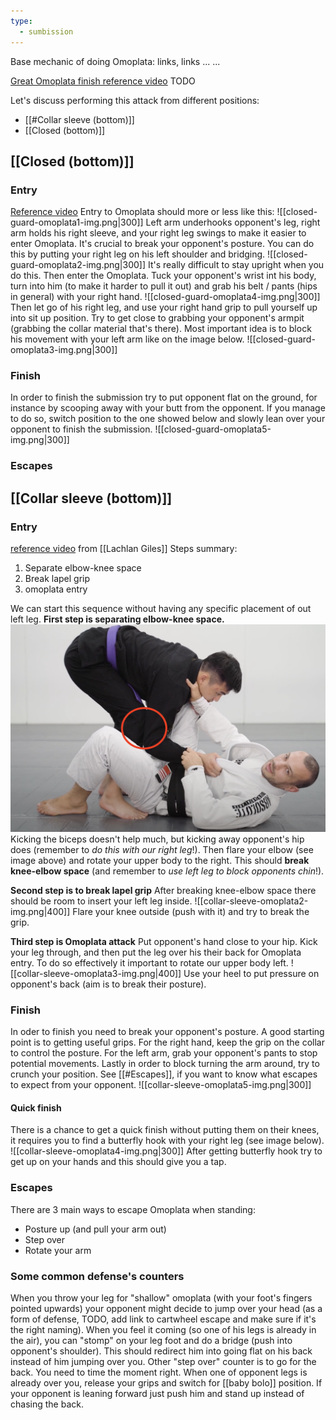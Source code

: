 ```yaml
---
type:
  - sumbission
---
```


Base mechanic of doing Omoplata:
links, links
...
...

[Great Omoplata finish reference video](https://www.youtube.com/watch?v=AHCYSGbEGHM&ab_channel=JonThomasBJJ) TODO





Let's discuss performing this attack from different positions:
- [[#Collar sleeve (bottom)]]
- [[Closed (bottom)]]
## [[Closed (bottom)]]
### Entry
[Reference video](https://www.youtube.com/watch?v=Hx8bnQx2slc&ab_channel=BJJFanatics)
Entry to Omoplata should more or less like this:
![[closed-guard-omoplata1-img.png|300]]
Left arm underhooks opponent's leg, right arm holds his right sleeve, and your right leg swings to make it easier to enter Omoplata. It's crucial to break your opponent's posture. You can do this by putting your right leg on his left shoulder and bridging.
![[closed-guard-omoplata2-img.png|300]]
It's really difficult to stay upright when you do this. Then enter the Omoplata. Tuck your opponent's wrist int his body, turn into him (to make it harder to pull it out) and grab his belt / pants (hips in general) with your right hand. 
![[closed-guard-omoplata4-img.png|300]]
Then let go of his right leg, and use your right hand grip to pull yourself up into sit up position. Try to get close to grabbing your opponent's armpit (grabbing the collar material that's there). Most important idea is to block his movement with your left arm like on the image below.
![[closed-guard-omoplata3-img.png|300]]
### Finish
In order to finish the submission try to put opponent flat on the ground, for instance by scooping away with your butt from the opponent. If you manage to do so, switch position to the one showed below and slowly lean over your opponent to finish the submission.
![[closed-guard-omoplata5-img.png|300]]
### Escapes
## [[Collar sleeve (bottom)]]
### Entry
[reference video](https://www.youtube.com/watch?v=l3RDx45pfm0&ab_channel=AbsoluteMMAStKilda-Melbourne) from [[Lachlan Giles]]
Steps summary:
1. Separate elbow-knee space
2. Break lapel grip
3. omoplata entry

We can start this sequence without having any specific placement of out left leg.
**First step is separating elbow-knee space.** 
![collar-sleeve-attack1-img|400](collar-sleeve-omoplata1-img.png)
 Kicking the biceps doesn't help much, but kicking away opponent's hip does (remember to *do this with our right leg*!). Then flare your elbow (see image above) and rotate your upper body to the right. This should **break knee-elbow space** (and remember to *use left leg to block opponents chin*!).
 
**Second step is to break lapel grip**
After breaking knee-elbow space there should be room to insert your left leg inside.
![[collar-sleeve-omoplata2-img.png|400]]
Flare your knee outside (push with it) and try to break the grip.

**Third step is Omoplata attack**
Put opponent's hand close to your hip. Kick your leg through, and then put the leg over his their back for Omoplata entry. To do so effectively it important to rotate our upper body left.
![[collar-sleeve-omoplata3-img.png|400]]
Use your heel to put pressure on opponent's back (aim is to break their posture).

### Finish
In oder to finish you need to break your opponent's posture. A good starting point is to getting useful grips. For the right hand, keep the grip on the collar to control the posture. For the left arm, grab your opponent's pants to stop potential movements. Lastly in order to block turning the arm around, try to crunch your position. See [[#Escapes]], if you want to know what escapes to expect from your opponent.
![[collar-sleeve-omoplata5-img.png|300]]


#### Quick finish
There is a chance to get a quick finish without putting them on their knees, it requires you to find a butterfly hook with your right leg (see image below).
![[collar-sleeve-omoplata4-img.png|300]]
After getting butterfly hook try to get up on your hands and this should give you a tap.
### Escapes
There are 3 main ways to escape Omoplata when standing:
- Posture up (and pull your arm out)
- Step over
- Rotate your arm



### Some common defense's counters
When you throw your leg for "shallow" omoplata (with your foot's fingers pointed upwards) your opponent might decide to jump over your head (as a form of defense, TODO, add link to cartwheel escape and make sure if it's the right naming). When you feel it coming (so one of his legs is already in the air), you can "stomp" on your leg foot and do a bridge (push into opponent's shoulder). This should redirect him into going flat on his back instead of him jumping over you.
Other "step over" counter is to go for the back. You need to time the moment right. When one of opponent legs is already over you, release your grips and switch for [[baby bolo]] position. If your opponent is leaning forward just push him and stand up instead of chasing the back. 


